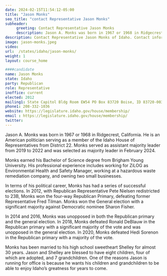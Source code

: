 ```yaml
---
date: 2024-02-15T11:54:12-05:00
title: "Jason Monks"
seo_title: "contact Representative Jason Monks"
subheader:
     greeting: Contact Representative Jason Monks
     description: Jason A. Monks was born in 1967 or 1968 in Ridgecrest, California. He is an American politician serving as a member of the Idaho House of Representatives from District 22. Monks served as assistant majority leader from 2019 to 2022 and was selected as majority leader in February 2024.
description: Contact Representative Jason Monks of Idaho. Contact information for Jason Monks includes email address, phone number, and mailing address.
image: jason-monks.jpeg
video:
url:  /states/idaho/jason-monks/
weight: 1
layout: course_home

####candidate
name: Jason Monks
state: Idaho
party: Republican
role: Representative
inoffice: current
elected: 2012
mailing1: State Capitol Bldg Room EW54 PO Box 83720 Boise, ID 83720-0038
phone1: 208-332-1036
website: https://legislature.idaho.gov/house/membership/
email : https://legislature.idaho.gov/house/membership/
twitter:
---
```


Jason A. Monks was born in 1967 or 1968 in Ridgecrest, California. He is an American politician serving as a member of the Idaho House of Representatives from District 22. Monks served as assistant majority leader from 2019 to 2022 and was selected as majority leader in February 2024.

Monks earned his Bachelor of Science degree from Brigham Young University. His professional experience includes working for ZiLOG as Environmental Health and Safety Manager, working at a hazardous waste remediation company, and owning two small businesses.

In terms of his political career, Monks has had a series of successful elections. In 2012, with Republican Representative Pete Nielsen redistricted to 23B, Monks won the four-way Republican Primary, defeating former Representative Fred Tilman. Monks won the General election with a significant majority against Democratic nominee Sharon Fisher.

In 2014 and 2016, Monks was unopposed in both the Republican primary and the general election. In 2018, Monks defeated Ronald DeBlauw in the Republican primary with a significant majority of the vote and was unopposed in the general election. In 2020, Monks defeated Hedi Sorenon in the Republican primary with a majority of the vote.

Monks has been married to his high school sweetheart Shelley for almost 30 years. Jason and Shelley are blessed to have eight children, four of which are adopted, and 7 grandchildren. One of the reasons Jason is running for office is because he wants his children and grandchildren to be able to enjoy Idaho’s greatness for years to come.
